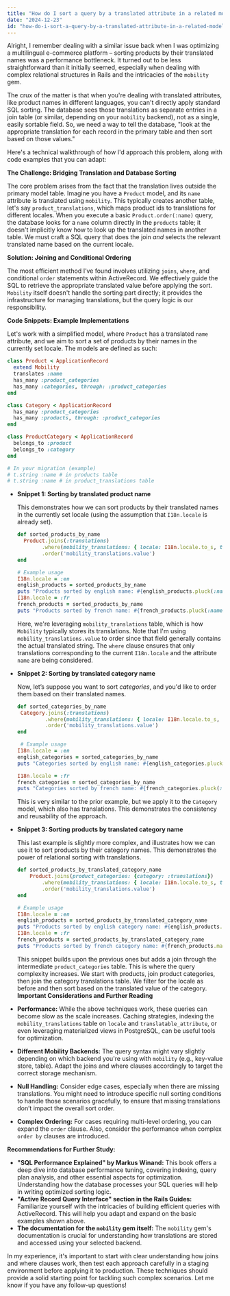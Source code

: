 ```yaml
---
title: "How do I sort a query by a translated attribute in a related model using Rails and Mobility?"
date: "2024-12-23"
id: "how-do-i-sort-a-query-by-a-translated-attribute-in-a-related-model-using-rails-and-mobility"
---
```


Alright,  I remember dealing with a similar issue back when I was optimizing a multilingual e-commerce platform – sorting products by their translated names was a performance bottleneck. It turned out to be less straightforward than it initially seemed, especially when dealing with complex relational structures in Rails and the intricacies of the `mobility` gem.

The crux of the matter is that when you're dealing with translated attributes, like product names in different languages, you can't directly apply standard SQL sorting. The database sees those translations as separate entries in a join table (or similar, depending on your `mobility` backend), not as a single, easily sortable field. So, we need a way to tell the database, "look at the appropriate translation for each record in the primary table and then sort based on those values."

Here's a technical walkthrough of how I'd approach this problem, along with code examples that you can adapt:

**The Challenge: Bridging Translation and Database Sorting**

The core problem arises from the fact that the translation lives outside the primary model table. Imagine you have a `Product` model, and its `name` attribute is translated using `mobility`. This typically creates another table, let's say `product_translations`, which maps product ids to translations for different locales. When you execute a basic `Product.order(:name)` query, the database looks for a `name` column directly in the `products` table; it doesn't implicitly know how to look up the translated names in another table. We must craft a SQL query that does the join *and* selects the relevant translated name based on the current locale.

**Solution: Joining and Conditional Ordering**

The most efficient method I’ve found involves utilizing `joins`, `where`, and conditional `order` statements within ActiveRecord. We effectively guide the SQL to retrieve the appropriate translated value before applying the sort. `Mobility` itself doesn't handle the sorting part directly; it provides the infrastructure for managing translations, but the query logic is our responsibility.

**Code Snippets: Example Implementations**

Let's work with a simplified model, where `Product` has a translated `name` attribute, and we aim to sort a set of products by their names in the currently set locale. The models are defined as such:

```ruby
class Product < ApplicationRecord
  extend Mobility
  translates :name
  has_many :product_categories
  has_many :categories, through: :product_categories
end

class Category < ApplicationRecord
  has_many :product_categories
  has_many :products, through: :product_categories
end

class ProductCategory < ApplicationRecord
  belongs_to :product
  belongs_to :category
end

# In your migration (example)
# t.string :name # in products table
# t.string :name # in product_translations table
```

*   **Snippet 1: Sorting by translated product name**

    This demonstrates how we can sort products by their translated names in the currently set locale (using the assumption that `I18n.locale` is already set).

    ```ruby
    def sorted_products_by_name
      Product.joins(:translations)
            .where(mobility_translations: { locale: I18n.locale.to_s, translatable_attribute: 'name'})
            .order('mobility_translations.value')
    end

    # Example usage
    I18n.locale = :en
    english_products = sorted_products_by_name
    puts "Products sorted by english name: #{english_products.pluck(:name)}"
    I18n.locale = :fr
    french_products = sorted_products_by_name
    puts "Products sorted by french name: #{french_products.pluck(:name)}"

    ```

    Here, we're leveraging `mobility_translations` table, which is how `Mobility` typically stores its translations. Note that I'm using `mobility_translations.value` to order since that field generally contains the actual translated string. The `where` clause ensures that only translations corresponding to the current `I18n.locale` and the attribute `name` are being considered.

*   **Snippet 2: Sorting by translated category name**

    Now, let’s suppose you want to sort *categories*, and you'd like to order them based on their translated names.

    ```ruby
    def sorted_categories_by_name
     Category.joins(:translations)
             .where(mobility_translations: { locale: I18n.locale.to_s, translatable_attribute: 'name'})
             .order('mobility_translations.value')
    end

     # Example usage
    I18n.locale = :en
    english_categories = sorted_categories_by_name
    puts "Categories sorted by english name: #{english_categories.pluck(:name)}"

    I18n.locale = :fr
    french_categories = sorted_categories_by_name
    puts "Categories sorted by french name: #{french_categories.pluck(:name)}"
    ```
    This is very similar to the prior example, but we apply it to the `Category` model, which also has translations. This demonstrates the consistency and reusability of the approach.

*   **Snippet 3: Sorting products by translated category name**

    This last example is slightly more complex, and illustrates how we can use it to sort products by their category names. This demonstrates the power of relational sorting with translations.

    ```ruby
    def sorted_products_by_translated_category_name
        Product.joins(product_categories: {category: :translations})
            .where(mobility_translations: { locale: I18n.locale.to_s, translatable_attribute: 'name'})
            .order('mobility_translations.value')
    end

    # Example usage
    I18n.locale = :en
    english_products = sorted_products_by_translated_category_name
    puts "Products sorted by english category name: #{english_products.map{|p| p.categories.first.name}}"
    I18n.locale = :fr
    french_products = sorted_products_by_translated_category_name
    puts "Products sorted by french category name: #{french_products.map{|p| p.categories.first.name}}"
    ```

     This snippet builds upon the previous ones but adds a join through the intermediate `product_categories` table. This is where the query complexity increases. We start with products, join product categories, then join the category translations table. We filter for the locale as before and then sort based on the translated value of the category.
**Important Considerations and Further Reading**

*   **Performance:** While the above techniques work, these queries can become slow as the scale increases. Caching strategies, indexing the `mobility_translations` table on `locale` and `translatable_attribute`, or even leveraging materialized views in PostgreSQL, can be useful tools for optimization.
*   **Different Mobility Backends:** The query syntax might vary slightly depending on which backend you're using with `mobility` (e.g., key-value store, table). Adapt the joins and where clauses accordingly to target the correct storage mechanism.
*   **Null Handling:** Consider edge cases, especially when there are missing translations. You might need to introduce specific null sorting conditions to handle those scenarios gracefully, to ensure that missing translations don’t impact the overall sort order.
*   **Complex Ordering:** For cases requiring multi-level ordering, you can expand the `order` clause. Also, consider the performance when complex `order by` clauses are introduced.

**Recommendations for Further Study:**

*   **"SQL Performance Explained" by Markus Winand:** This book offers a deep dive into database performance tuning, covering indexing, query plan analysis, and other essential aspects for optimization. Understanding how the database processes your SQL queries will help in writing optimized sorting logic.
*   **"Active Record Query Interface" section in the Rails Guides:** Familiarize yourself with the intricacies of building efficient queries with ActiveRecord. This will help you adapt and expand on the basic examples shown above.
*   **The documentation for the `mobility` gem itself:** The `mobility` gem's documentation is crucial for understanding how translations are stored and accessed using your selected backend.

In my experience, it's important to start with clear understanding how joins and where clauses work, then test each approach carefully in a staging environment before applying it to production. These techniques should provide a solid starting point for tackling such complex scenarios. Let me know if you have any follow-up questions!
